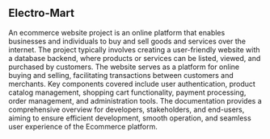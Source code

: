 ## Electro-Mart

An ecommerce website project is an online platform that enables businesses and individuals to buy and sell goods and services over the internet.
The project typically involves creating a user-friendly website with a database backend, where products or services can be listed, viewed, and purchased by customers.
The website serves as a platform for online buying and selling, facilitating transactions between customers and merchants. Key components covered include user authentication,
product catalog management, shopping cart functionality, payment processing, order management, and administration tools.
The documentation provides a comprehensive overview for developers, stakeholders, and end-users, aiming to ensure efficient development,
smooth operation, and seamless user experience of the Ecommerce platform.

